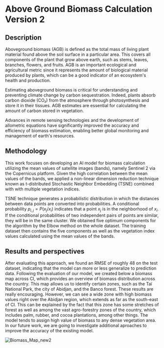 # Above Ground Biomass Calculation Version 2
## Description
Aboveground biomass (AGB) is defined as the total mass of living plant material found above the soil surface in a particular area. This covers all components of the plant that grow above earth, such as stems, leaves, branches, flowers, and fruits. AGB is an important ecological and agricultural metric since it represents the amount of biological material produced by plants, which can be a good indicator of an ecosystem's health and production.

Estimating aboveground biomass is critical for understanding and preventing climate change by carbon sequestration. Indeed, plants absorb carbon dioxide (CO₂) from the atmosphere through photosynthesis and store it in their tissues. AGB estimates are essential for calculating the amount of carbon stored in vegetation.

Advances in remote sensing technologies and the development of allometric equations have significantly improved the accuracy and efficiency of biomass estimation, enabling better global monitoring and management of earth's resources.

## Methodology
This work focuses on developing an AI model for biomass calculation utilizing the mean values of satellite images (bands), namely Sentinel 2 via the Copernicus platform. Given the high correlation between the mean values of the bands, we applied a non-linear dimension reduction technique known as t-distributed Stochastic Neighbor Embedding (TSNE) combined with with multiple vegetation indices.

TSNE technique generates a probabilistic distribution in which the distances between data points are converted into probabilities. A conditional probability $p_{i,j}=P(x_{j}/x_{i})$ indicates that a point $x_{j}$ is in the neighborhood of $x_{i}$. If the conditional probabilities of two independent pairs of points are similar, they will be in the same cluster. We obtained five optimum components for the algorithm by the Elbow method on the whole dataset. The training dataset then contains the five components as well as the vegetation index values calculated using the mean values of the bands.

## Results and perspectives
After evaluating this approach, we found an RMSE of roughly 48 on the test dataset, indicating that the model can more or less generalize to prediction data. Following the evaluation of our model, we created below a biomass map across CI, which provides an overview of biomass distribution across the country. This map allows us to identify certain zones, such as the Taï National Park, the city of Abidjan, and the Banco forest. These results are really encouraging. However, we can see a wide zone with high biomass values right over the Abidjan region, which extends as far as the south-east of CI. 
This can be explained by the fact that this zone has some stretches of forest as well as among the vast agro-forestry zones of the country, which includes palm, rubber, and cocoa plantations, among other things. The model tends to assign high value of biomass to any dense vegetation area. In our future work, we are going to investigate additional aproaches to improve the accuracy of the existing model.


![Biomass_Map_new2](https://github.com/Karim-ouatt/Above_ground_biomass_prediction/assets/172601303/4a7ea12e-e63a-4bca-8d33-352c25b7ad94)
